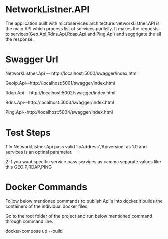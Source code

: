 
# NetworkListner.API

The application built with microservices architecture.NetworkListner.API is the main API which process list of services parllelly.
It makes the requests to services(Geo.Api,Rdns.Api,Rdap.Api and Ping.Api) and seggrigate the all the response. 

# Swagger Url

NetworkListner.Api --  http://localhost:5000/swagger/index.html

GeoIp.Api--http://localhost:5001/swagger/index.html

Rdap.Api-- http://localhost:5002/swagger/index.html

Rdns.Api--http://localhost:5003/swagger/index.html

Ping.Api--http://localhost:5004/swagger/index.html

# Test Steps 

 1.In NetworkListner.Api pass valid 'IpAddress','Apiversion' as 1.0 and services is an optinal parameter.
 
 2.If you want specific service pass services as camma separate values like this GEOIP,RDAP,PING

# Docker Commands

Follow below mentioned commands to publish Api's into docker.It builds the containers of the individual docker files.

Go to the root folder of the project and run below mentioned command through command line.

docker-compose up --build
